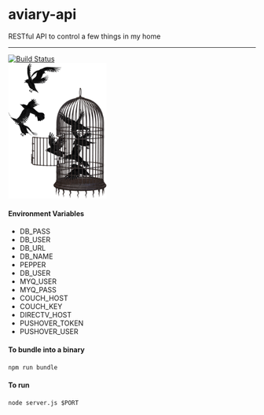 aviary-api
===
RESTful API to control a few things in my home
___

[![Build Status](https://travis-ci.com/mike-seagull/aviary-api.svg?branch=master)](https://travis-ci.com/mike-seagull/aviary-api)  
<img src="aviary.png" width="200">
#### Environment Variables
* DB_PASS
* DB_USER
* DB_URL
* DB_NAME
* PEPPER
* DB_USER
* MYQ_USER
* MYQ_PASS
* COUCH_HOST
* COUCH_KEY
* DIRECTV_HOST
* PUSHOVER_TOKEN
* PUSHOVER_USER
#### To bundle into a binary
```npm run bundle```
#### To run
```node server.js $PORT```
